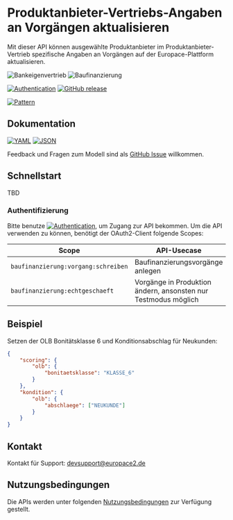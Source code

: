 # Produktanbieter-Vertriebs-Angaben an Vorgängen aktualisieren

Mit dieser API können ausgewählte Produktanbieter im Produktanbieter-Vertrieb spezifische Angaben an Vorgängen auf der Europace-Plattform aktualisieren.

![Bankeigenvertrieb](https://img.shields.io/badge/-Bankeigenvertrieb-lightblue)
![Baufinanzierung](https://img.shields.io/badge/-Baufinanzierung-lightblue)

[![Authentication](https://img.shields.io/badge/Auth-OAuth2-green)](https://docs.api.europace.de/baufinanzierung/authentifizierung/)
[![GitHub release](https://img.shields.io/github/v/release/europace/baufismart-produktanbieter-vertrieb-api)](https://github.com/europace/baufismart-kundenangaben-api/releases)

[![Pattern](https://img.shields.io/badge/Pattern-Tolerant%20Reader-yellowgreen)](https://martinfowler.com/bliki/TolerantReader.html)

## Dokumentation
[![YAML](https://img.shields.io/badge/OAS-YAML-lightgrey)](https://github.com/europace/baufismart-produktanbieter-vertrieb-api/blob/master/produktanbieter-vertrieb-openapi.yaml)
[![JSON](https://img.shields.io/badge/OAS-JSON-lightgrey)](https://github.com/europace/baufismart-produktanbieter-vertrieb-api/blob/master/produktanbieter-vertrieb-openapi.json)

Feedback und Fragen zum Modell sind als [GitHub Issue](https://github.com/europace/baufismart-produktanbieter-vertrieb-api/issues/new) willkommen.

## Schnellstart

TBD

### Authentifizierung
Bitte benutze [![Authentication](https://img.shields.io/badge/Auth-OAuth2-green)](https://docs.api.europace.de/baufinanzierung/authentifizierung/), um Zugang zur API bekommen. Um die API verwenden zu können, benötigt der OAuth2-Client folgende Scopes:

| Scope                                  | API-Usecase                                                      |
| -------------------------------------- | ---------------------------------------------------------------- |
| `baufinanzierung:vorgang:schreiben`    | Baufinanzierungsvorgänge anlegen                                 |
| `baufinanzierung:echtgeschaeft`        | Vorgänge in Produktion ändern, ansonsten nur Testmodus möglich   |

## Beispiel

Setzen der OLB Bonitätsklasse 6 und Konditionsabschlag für Neukunden:

```json
{
    "scoring": {
        "olb": {
            "bonitaetsklasse": "KLASSE_6"
        }
    },
    "kondition": {
        "olb": {
            "abschlaege": ["NEUKUNDE"]
        }
    }
}
```

## Kontakt
Kontakt für Support: [devsupport@europace2.de](mailto:devsupport@europace2.de)

## Nutzungsbedingungen
Die APIs werden unter folgenden [Nutzungsbedingungen](https://docs.api.europace.de/nutzungsbedingungen/) zur Verfügung gestellt.
